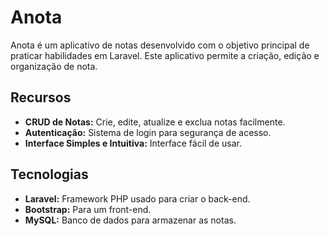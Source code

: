 # Anota

Anota é um aplicativo de notas desenvolvido com o objetivo principal de praticar habilidades em Laravel. Este aplicativo permite a criação, edição e organização de nota.

## Recursos

- **CRUD de Notas:** Crie, edite, atualize e exclua notas facilmente.
- **Autenticação:** Sistema de login para segurança de acesso.
- **Interface Simples e Intuitiva:** Interface fácil de usar.

## Tecnologias

- **Laravel:** Framework PHP usado para criar o back-end.
- **Bootstrap:** Para um front-end.
- **MySQL:** Banco de dados para armazenar as notas.
